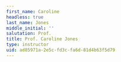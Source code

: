 ```yaml
---
first_name: Caroline
headless: true
last_name: Jones
middle_initial: ''
salutation: Prof.
title: Prof. Caroline Jones
type: instructor
uid: ad85971a-2e5c-fd3c-fa6d-81d4b63f5d79
---
```

